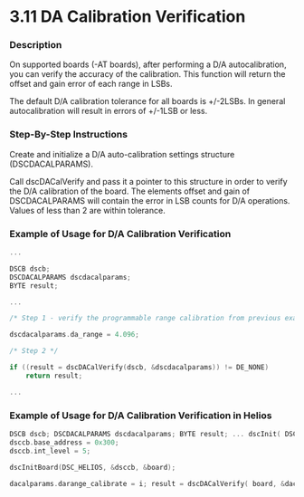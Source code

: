 # 3.11 DA Calibration Verification

### Description

On supported boards (-AT boards), after performing a D/A autocalibration, you can verify the accuracy of the calibration. This function will return the offset and gain error of each range in LSBs.

The default D/A calibration tolerance for all boards is +/-2LSBs. In general autocalibration will result in errors of +/-1LSB or less.

### Step-By-Step Instructions

Create and initialize a D/A auto-calibration settings structure (DSCDACALPARAMS).

Call dscDACalVerify and pass it a pointer to this structure in order to verify the D/A calibration of the board. The elements offset and gain of DSCDACALPARAMS will contain the error in LSB counts for D/A operations. Values of less than 2 are within tolerance.

### Example of Usage for D/A Calibration Verification

```c
... 

DSCB dscb; 
DSCDACALPARAMS dscdacalparams; 
BYTE result; 

... 

/* Step 1 - verify the programmable range calibration from previous example */ 

dscdacalparams.da_range = 4.096; 

/* Step 2 */ 

if ((result = dscDACalVerify(dscb, &dscdacalparams)) != DE_NONE) 
    return result; 

...
```

### Example of Usage for D/A Calibration Verification in Helios

```c
DSCB dscb; DSCDACALPARAMS dscdacalparams; BYTE result; ... dscInit( DSC_VERSION ) ;
dsccb.base_address = 0x300;
dsccb.int_level = 5;

dscInitBoard(DSC_HELIOS, &dsccb, &board);

dacalparams.darange_calibrate = i; result = dscDACalVerify( board, &dacalparams) ; ...
```
